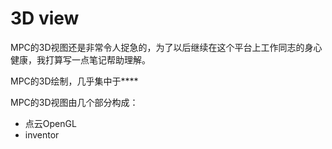 # 3D view

MPC的3D视图还是非常令人捉急的，为了以后继续在这个平台上工作同志的身心健康，我打算写一点笔记帮助理解。

MPC的3D绘制，几乎集中于****

MPC的3D视图由几个部分构成：
* 点云OpenGL
* inventor
